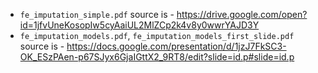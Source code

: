 - `fe_imputation_simple.pdf` source is - https://drive.google.com/open?id=1jfvUneKosopIw5cyAaiUL2MlZCp2k4v8y0wwrYAJD3Y
- `fe_imputation_models.pdf`, `fe_imputation_models_first_slide.pdf` source is - https://docs.google.com/presentation/d/1jzJ7FkSC3-OK_ESzPAen-p67SJyx6GjaIGttX2_9RT8/edit?slide=id.p#slide=id.p
